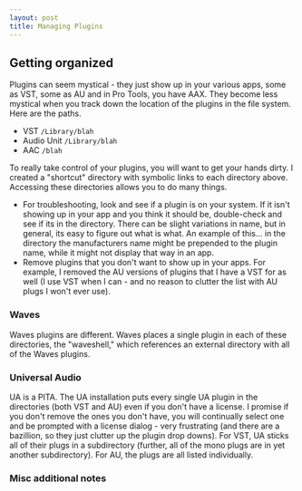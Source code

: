 ```yaml
---
layout: post
title: Managing Plugins
---
```


## Getting organized

Plugins can seem mystical - they just show up in your various apps, some as VST, some as AU and in Pro Tools, you have AAX. They become less mystical when you track down the location of the plugins in the file system. Here are the paths.

* VST `/Library/blah`
* Audio Unit `/Library/blah`
* AAC `/blah`

To really take control of your plugins, you will want to get your hands dirty. I created a "shortcut" directory with symbolic links to each directory above. Accessing these directories allows you to do many things.

<!--more-->

* For troubleshooting, look and see if a plugin is on your system. If it isn't showing up in your app and you think it should be, double-check and see if its in the directory. There can be slight variations in name, but in general, its easy to figure out what is what. An example of this... in the directory the manufacturers name might be prepended to the plugin name, while it might not display that way in an app.
* Remove plugins that you don't want to show up in your apps. For example, I removed the AU versions of plugins that I have a VST for as well (I use VST when I can - and no reason to clutter the list with AU plugs I won't ever use).

### Waves

Waves plugins are different. Waves places a single plugin in each of these directories, the "waveshell," which references an external directory with all of the Waves plugins.

### Universal Audio

UA is a PITA. The UA installation puts every single UA plugin in the directories (both VST and AU) even if you don't have a license. I promise if you don't remove the ones you don't have, you will continually select one and be prompted with a license dialog - very frustrating (and there are a bazillion, so they just clutter up the plugin drop downs). For VST, UA sticks all of their plugs in a subdirectory (further, all of the mono plugs are in yet another subdirectory). For AU, the plugs are all listed individually.

### Misc additional notes

